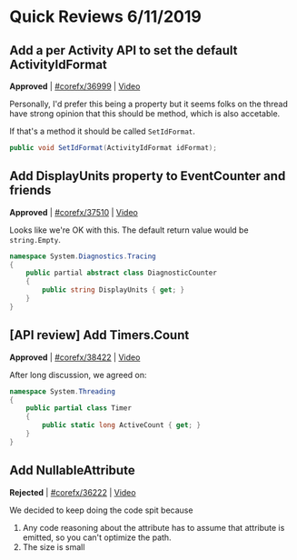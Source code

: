 # Quick Reviews 6/11/2019

## Add a per Activity API to set the default ActivityIdFormat

**Approved** | [#corefx/36999](https://github.com/dotnet/corefx/issues/36999#issuecomment-500941214) | [Video](https://www.youtube.com/watch?v=XWSjh7qkHkg&t=-9h-52m-44s)

Personally, I'd prefer this being a property but it seems folks on the thread have strong opinion that this should be method, which is also accetable.

If that's a method it should be called `SetIdFormat`.

```C#
public void SetIdFormat(ActivityIdFormat idFormat);
```
## Add DisplayUnits property to EventCounter and friends

**Approved** | [#corefx/37510](https://github.com/dotnet/corefx/issues/37510#issuecomment-500943921) | [Video](https://www.youtube.com/watch?v=XWSjh7qkHkg&t=0h16m14s)

Looks like we're OK with this. The default return value would be `string.Empty`.

```C#
namespace System.Diagnostics.Tracing
{
    public partial abstract class DiagnosticCounter
    {
        public string DisplayUnits { get; }
    }
}
```
## [API review] Add Timers.Count

**Approved** | [#corefx/38422](https://github.com/dotnet/corefx/issues/38422#issuecomment-500951300) | [Video](https://www.youtube.com/watch?v=XWSjh7qkHkg&t=0h23m2s)

After long discussion, we agreed on:

```C#
namespace System.Threading
{
    public partial class Timer
    {
        public static long ActiveCount { get; }
    }
}
```
## Add NullableAttribute

**Rejected** | [#corefx/36222](https://github.com/dotnet/corefx/issues/36222#issuecomment-500957428) | [Video](https://www.youtube.com/watch?v=XWSjh7qkHkg&t=0h42m59s)

We decided to keep doing the code spit because

1. Any code reasoning about the attribute has to assume that attribute is emitted, so you can't optimize the path.
2. The size is small
